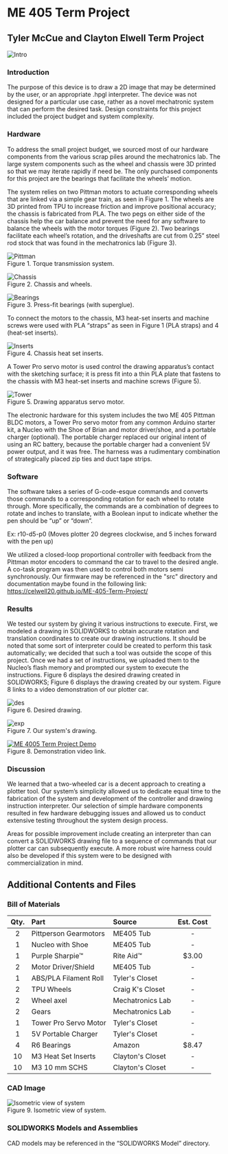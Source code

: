 # ME 405 Term Project
## Tyler McCue and Clayton Elwell Term Project

![Intro](intro.jpg)

### Introduction
The purpose of this device is to draw a 2D image that may be determined by the user, or an appropriate
.hpgl interpreter. The device was not designed for a particular use case, rather as a novel mechatronic
system that can perform the desired task. Design constraints for this project included the project budget
and system complexity.

### Hardware
To address the small project budget, we sourced most of our hardware components from the various scrap piles
around the mechatronics lab. The large system components such as the wheel and chassis were 3D printed so that
we may iterate rapidly if need be. The only purchased components for this project are the bearings that
facilitate the wheels’ motion.

The system relies on two Pittman motors to actuate corresponding wheels that are linked via a simple gear train,
as seen in Figure 1. The wheels are 3D printed from TPU to increase friction and improve positional accuracy;
the chassis is fabricated from PLA. The two pegs on either side of the chassis help the car balance and prevent
the need for any software to balance the wheels with the motor torques (Figure 2). Two bearings facilitate each wheel’s
rotation, and the driveshafts are cut from 0.25” steel rod stock that was found in the mechatronics lab (Figure 3).

![Pittman](geartrain.jpg)
<br>
Figure 1. Torque transmission system.

![Chassis](sys3.jpg)
<br>
Figure 2. Chassis and wheels.

![Bearings](sys1.jpg)
<br>
Figure 3. Press-fit bearings (with superglue).

To connect the motors to the chassis, M3 heat-set inserts and machine screws were used with PLA “straps” as
seen in Figure 1 (PLA straps) and 4 (heat-set inserts).

![Inserts](sys2.jpg)
<br>
Figure 4. Chassis heat set inserts.

A Tower Pro servo motor is used control the drawing apparatus’s contact with the sketching surface; it is
press fit into a thin PLA plate that fastens to the chassis with M3 heat-set inserts and machine screws (Figure 5).

![Tower](towerpro.jpg)
<br>
Figure 5. Drawing apparatus servo motor.

The electronic hardware for this system includes the two ME 405 Pittman BLDC motors, a Tower Pro servo motor
from any common Arduino starter kit, a Nucleo with the Shoe of Brian and motor driver/shoe, and a portable
charger (optional). The portable charger replaced our original intent of using an RC battery, because the
portable charger had a convenient 5V power output, and it was free. The harness was a rudimentary combination
of strategically placed zip ties and duct tape strips.

### Software
The software takes a series of G-code-esque commands and converts those commands to a corresponding rotation
for each wheel to rotate through. More specifically, the commands are a combination of degrees to rotate and
inches to translate, with a Boolean input to indicate whether the pen should be “up” or “down”.

Ex:
r10-d5-p0 (Moves plotter 20 degrees clockwise, and 5 inches forward with the pen up)

We utilized a closed-loop proportional controller with feedback from the Pittman motor encoders to command the
car to travel to the desired angle. A co-task program was then used to control both motors semi synchronously.
Our firmware may be referenced in the "src" directory and documentation maybe found in the following
link: https://celwell20.github.io/ME-405-Term-Project/

### Results
We tested our system by giving it various instructions to execute. First, we modeled a drawing in SOLIDWORKS to
obtain accurate rotation and translation coordinates to create our drawing instructions. It should be noted that
some sort of interpreter could be created to perform this task automatically; we decided that such a tool was
outside the scope of this project. Once we had a set of instructions, we uploaded them to the Nucleo’s flash
memory and prompted our system to execute the instructions. Figure 6 displays the desired drawing created in
SOLIDWORKS; Figure 6 displays the drawing created by our system. Figure 8 links to a video demonstration of our
plotter car.

![des](des.jpg)
<br>
Figure 6. Desired drawing.

![exp](exp.jpg)
<br>
Figure 7. Our system's drawing.

[![ME 4005 Term Project Demo](https://res.cloudinary.com/marcomontalbano/image/upload/v1647303563/video_to_markdown/images/youtube--QUkxFrMt-7k-c05b58ac6eb4c4700831b2b3070cd403.jpg)](https://www.youtube.com/watch?v=QUkxFrMt-7k "ME 405 Term Project Demo")
<br>
Figure 8. Demonstration video link.


### Discussion
We learned that a two-wheeled car is a decent approach to creating a plotter tool. Our system’s simplicity allowed
us to dedicate equal time to the fabrication of the system and development of the controller and drawing
instruction interpreter. Our selection of simple hardware components resulted in few hardware debugging issues
and allowed us to conduct extensive testing throughout the system design process.

Areas for possible improvement include creating an interpreter than can convert a SOLIDWORKS drawing file to a
sequence of commands that our plotter car can subsequently execute. A more robust wire harness could also be
developed if this system were to be designed with commercialization in mind.


## Additional Contents and Files

### Bill of Materials

| Qty. | Part                  | Source                | Est. Cost |
|:----:|:----------------------|:----------------------|:---------:|
|  2   | Pittperson Gearmotors | ME405 Tub             |     -     |
|  1   | Nucleo with Shoe      | ME405 Tub             |     -     |
|  1   | Purple Sharpie&trade; | Rite Aid&trade;       |   $3.00   |
|  2   | Motor Driver/Shield   | ME405 Tub             |     -     |
|  1   | ABS/PLA Filament Roll | Tyler's Closet        |     -     |
|  2   | TPU Wheels            | Craig K's Closet      |     -     |
|  2   | Wheel axel            | Mechatronics Lab      |     -     |
|  2   | Gears                 | Mechatronics Lab      |     -     |
|  1   | Tower Pro Servo Motor | Tyler's Closet        |     -     |
|  1   | 5V Portable Charger   | Tyler's Closet        |     -     |
|  4   | R6 Bearings           | Amazon                |   $8.47   |
|  10  | M3 Heat Set Inserts   | Clayton's Closet      |     -     |
|  10  | M3 10 mm SCHS         | Clayton's Closet      |     -     |


### CAD Image

![Isometric view of system](cad.PNG)
<br>
Figure 9. Isometric view of system.


### SOLIDWORKS Models and Assemblies
CAD models may be referenced in the “SOLIDWORKS Model” directory.
